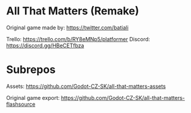 All That Matters (Remake)
=========================


Original game made by: https://twitter.com/batiali

Trello: https://trello.com/b/RY8eMNp5/platformer
Discord: https://discord.gg/HBeCETfbza

Subrepos
========


Assets: https://github.com/Godot-CZ-SK/all-that-matters-assets

Original game export: https://github.com/Godot-CZ-SK/all-that-matters-flashsource

